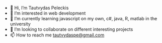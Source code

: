 - 👋 Hi, I’m Tautvydas Peleckis
- 👀 I’m interested in web development
- 🌱 I’m currently learning javascript on my own, c#, java, R, matlab in the university
- 💞️ I’m looking to collaborate on different interesting projects
- 📫 How to reach me tautvydaspe@gmail.com

<!---
tautvydaspe/tautvydaspe is a ✨ special ✨ repository because its `README.md` (this file) appears on your GitHub profile.
You can click the Preview link to take a look at your changes.
--->
